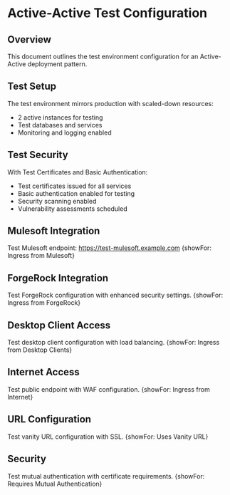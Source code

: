 # Active-Active Test Configuration

## Overview
This document outlines the test environment configuration for an Active-Active deployment pattern.

## Test Setup
The test environment mirrors production with scaled-down resources:
- 2 active instances for testing
- Test databases and services
- Monitoring and logging enabled

## Test Security
With Test Certificates and Basic Authentication:
- Test certificates issued for all services
- Basic authentication enabled for testing
- Security scanning enabled
- Vulnerability assessments scheduled

## Mulesoft Integration
Test Mulesoft endpoint: https://test-mulesoft.example.com
{showFor: Ingress from Mulesoft}

## ForgeRock Integration
Test ForgeRock configuration with enhanced security settings.
{showFor: Ingress from ForgeRock}

## Desktop Client Access
Test desktop client configuration with load balancing.
{showFor: Ingress from Desktop Clients}

## Internet Access
Test public endpoint with WAF configuration.
{showFor: Ingress from Internet}

## URL Configuration
Test vanity URL configuration with SSL.
{showFor: Uses Vanity URL}

## Security
Test mutual authentication with certificate requirements.
{showFor: Requires Mutual Authentication}
